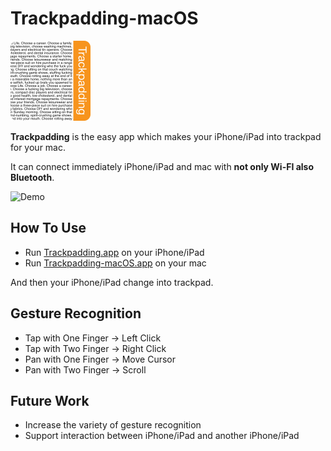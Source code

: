 # Trackpadding-macOS

![Trackpadding](/img/Trackpadding_icon.png)

**Trackpadding** is the easy app which makes your iPhone/iPad into trackpad for your mac.


It can connect immediately iPhone/iPad and mac with **not only Wi-FI also Bluetooth**.

![Demo](/img/demo.gif)

## How To Use
- Run [Trackpadding.app](https://github.com/thenagain/Trackpadding) on your iPhone/iPad
- Run [Trackpadding-macOS.app](https://github.com/thenagain/Trackpadding-macOS) on your mac


And then your iPhone/iPad change into trackpad.

## Gesture Recognition
- Tap with One Finger -> Left Click
- Tap with Two Finger -> Right Click
- Pan with One Finger -> Move Cursor
- Pan with Two Finger -> Scroll

## Future Work
- Increase the variety of gesture recognition
- Support interaction between iPhone/iPad and another iPhone/iPad
